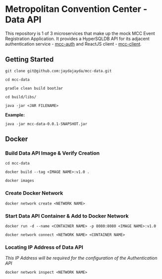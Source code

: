 # Metropolitan Convention Center - Data API

This repository is 1 of 3 microservices that make up the mock MCC Event Registration Application.
It provides a HyperSQLDB API for its adjacent authentication service - [mcc-auth](https://github.com/jaydajayda/mcc-auth.git) and ReactJS client - [mcc-client](https://github.com/jaydajayda/mcc-client.git).

## Getting Started

`git clone git@github.com:jaydajayda/mcc-data.git`

`cd mcc-data`

`gradle clean build bootJar`

`cd build/libs/`

`java -jar <JAR FILENAME>`

**Example:**

`java -jar mcc-data-0.0.1-SNAPSHOT.jar`


## Docker

### Build Data API Image & Verify Creation

`cd mcc-data`

`docker build --tag <IMAGE NAME>:v1.0 .`

`docker images`


### Create Docker Network

`docker network create <NETWORK NAME>`


### Start Data API Container & Add to Docker Network

`docker run -d --name <CONTAINER NAME> -p 8080:8080 <IMAGE NAME>:v1.0`

`docker network connect <NETWORK NAME> <CONTAINER NAME>`


### Locating IP Address of Data API
*This IP Address will be required for the configuration of the Authentication API*

`docker network inspect <NETWORK NAME>`